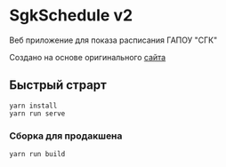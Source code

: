 # SgkSchedule v2

Веб приложение для показа расписания ГАПОУ "СГК"

Создано на основе оригинального [сайта](https://samgk.ru/schedule/#)

## Быстрый страрт
```
yarn install
yarn run serve
```

### Сборка для продакшена
```
yarn run build
```